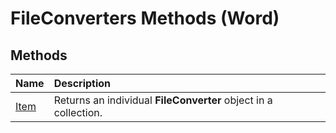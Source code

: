 
# FileConverters Methods (Word)

## Methods



|**Name**|**Description**|
|:-----|:-----|
|[Item](6e280750-d43f-e0c5-fd99-4cd9a04f9b7b.md)|Returns an individual  **FileConverter** object in a collection.|
